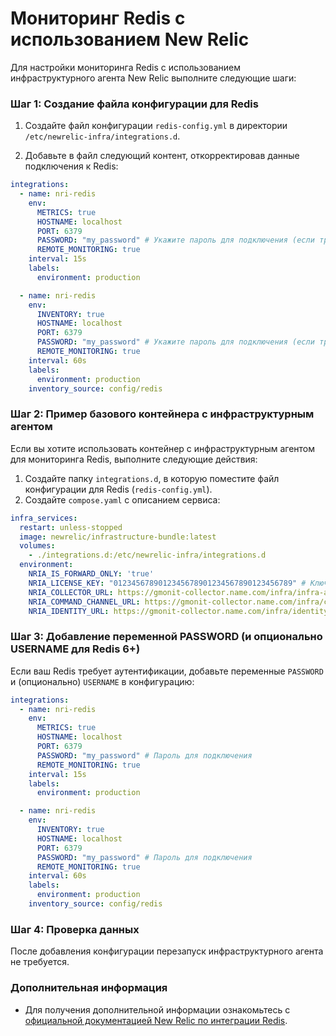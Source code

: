 # Мониторинг Redis с использованием New Relic

Для настройки мониторинга Redis с использованием инфраструктурного агента New Relic выполните следующие шаги:


### Шаг 1: Создание файла конфигурации для Redis

1. Создайте файл конфигурации `redis-config.yml` в директории `/etc/newrelic-infra/integrations.d`.

2. Добавьте в файл следующий контент, откорректировав данные подключения к Redis:

```yaml
integrations:
  - name: nri-redis
    env:
      METRICS: true
      HOSTNAME: localhost
      PORT: 6379
      PASSWORD: "my_password" # Укажите пароль для подключения (если требуется)
      REMOTE_MONITORING: true
    interval: 15s
    labels:
      environment: production

  - name: nri-redis
    env:
      INVENTORY: true
      HOSTNAME: localhost
      PORT: 6379
      PASSWORD: "my_password" # Укажите пароль для подключения (если требуется)
      REMOTE_MONITORING: true
    interval: 60s
    labels:
      environment: production
    inventory_source: config/redis
```


### Шаг 2: Пример базового контейнера с инфраструктурным агентом

Если вы хотите использовать контейнер с инфраструктурным агентом для мониторинга Redis, выполните следующие действия:

1. Создайте папку `integrations.d`, в которую поместите файл конфигурации для Redis (`redis-config.yml`).
2. Создайте `compose.yaml` с описанием сервиса:

```yaml
infra_services:
  restart: unless-stopped
  image: newrelic/infrastructure-bundle:latest
  volumes:
    - ./integrations.d:/etc/newrelic-infra/integrations.d
  environment:
    NRIA_IS_FORWARD_ONLY: 'true'
    NRIA_LICENSE_KEY: "0123456789012345678901234567890123456789" # Ключ (заглушка, не меняем)
    NRIA_COLLECTOR_URL: https://gmonit-collector.name.com/infra/infra-api
    NRIA_COMMAND_CHANNEL_URL: https://gmonit-collector.name.com/infra/command-api
    NRIA_IDENTITY_URL: https://gmonit-collector.name.com/infra/identity-api
```


### Шаг 3: Добавление переменной PASSWORD (и опционально USERNAME для Redis 6+)

Если ваш Redis требует аутентификации, добавьте переменные `PASSWORD` и (опционально) `USERNAME` в конфигурацию:

```yaml
integrations:
  - name: nri-redis
    env:
      METRICS: true
      HOSTNAME: localhost
      PORT: 6379
      PASSWORD: "my_password" # Пароль для подключения
      REMOTE_MONITORING: true
    interval: 15s
    labels:
      environment: production

  - name: nri-redis
    env:
      INVENTORY: true
      HOSTNAME: localhost
      PORT: 6379
      PASSWORD: "my_password" # Пароль для подключения
      REMOTE_MONITORING: true
    interval: 60s
    labels:
      environment: production
    inventory_source: config/redis
```

### Шаг 4: Проверка данных

После добавления конфигурации перезапуск инфраструктурного агента не требуется. 


### Дополнительная информация

- Для получения дополнительной информации ознакомьтесь с [официальной документацией New Relic по интеграции Redis](https://docs.newrelic.com/docs/infrastructure/host-integrations/host-integrations-list/redis/redis-integration/).